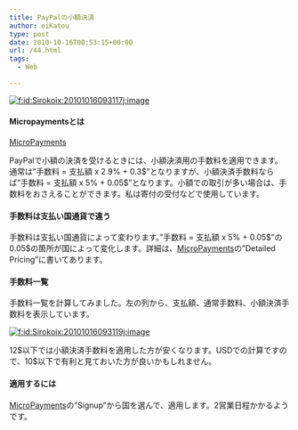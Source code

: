 ```yaml
---
title: PayPalの小額決済
author: eiKatou
type: post
date: 2010-10-16T00:53:15+00:00
url: /44.html
tags:
  - Web

---
```

<div class="section">
  <p>
    <a href="http://f.hatena.ne.jp/Sirokoix/20101016093117" class="hatena-fotolife" target="_blank"><img src="http://cdn-ak.f.st-hatena.com/images/fotolife/S/Sirokoix/20101016/20101016093117.jpg" alt="f:id:Sirokoix:20101016093117j:image" title="f:id:Sirokoix:20101016093117j:image" class="hatena-fotolife" /></a>
  </p>
  
  <h4>
    Micropaymentsとは
  </h4>
  
  <p>
    <a href="https://micropayments.paypal-labs.com/" target="_blank">MicroPayments</a>
  </p>
  
  <p>
    PayPalで小額の決済を受けるときには、小額決済用の手数料を適用できます。通常は&#8221;手数料 = 支払額 x 2.9% + 0.3$&#8221;となりますが、小額決済手数料ならば&#8221;手数料 = 支払額 x 5% + 0.05$&#8221;となります。小額での取引が多い場合は、手数料をおさえることができます。私は寄付の受付などで使用しています。
  </p>
  
  <h4>
    手数料は支払い国通貨で違う
  </h4>
  
  <p>
    手数料は支払い国通貨によって変わります。&#8221;手数料 = 支払額 x 5% + 0.05$&#8221;の0.05$の箇所が国によって変化します。詳細は、<a href="https://micropayments.paypal-labs.com/" target="_blank">MicroPayments</a>の&#8221;Detailed Pricing&#8221;に書いてあります。
  </p>
  
  <h4>
    手数料一覧
  </h4>
  
  <p>
    手数料一覧を計算してみました。左の列から、支払額、通常手数料、小額決済手数料を表示しています。
  </p>
  
  <p>
    <a href="http://f.hatena.ne.jp/Sirokoix/20101016093119" class="hatena-fotolife" target="_blank"><img src="http://cdn-ak.f.st-hatena.com/images/fotolife/S/Sirokoix/20101016/20101016093119.jpg" alt="f:id:Sirokoix:20101016093119j:image" title="f:id:Sirokoix:20101016093119j:image" class="hatena-fotolife" /></a>
  </p>
  
  <p>
    12$以下では小額決済手数料を適用した方が安くなります。USDでの計算ですので、10$以下で有利と見ておいた方が良いかもしれません。
  </p>
  
  <h4>
    適用するには
  </h4>
  
  <p>
    <a href="https://micropayments.paypal-labs.com/" target="_blank">MicroPayments</a>の&#8221;Signup&#8221;から国を選んで、適用します。2営業日程かかるようです。
  </p>
</div>
